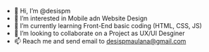- 👋 Hi, I’m @desispm
- 👀 I’m interested in Mobile adn Website Design
- 🌱 I’m currently learning Front-End basic coding (HTML, CSS, JS)
- 💞️ I’m looking to collaborate on a Project as UX/UI Desginer
- 📫 Reach me and send email to desispmaulana@gmail.com

<!---
desispm/desispm is a ✨ special ✨ repository because its `README.md` (this file) appears on your GitHub profile.
You can click the Preview link to take a look at your changes.
--->
